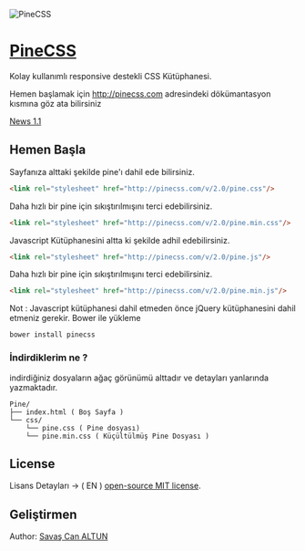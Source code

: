![PineCSS](http://pinecss.com/images/pinenew.png "PineCSS Logo")
# [PineCSS](http://pinecss.com)
Kolay kullanımlı responsive destekli CSS Kütüphanesi.

Hemen başlamak için <http://pinecss.com> adresindeki dökümantasyon kısmına göz ata bilirsiniz

[News 1.1](https://github.com/PineCSS/pine/blob/master/news.md)

## Hemen Başla
Sayfanıza alttaki şekilde pine'ı dahil ede bilirsiniz.
``` html
<link rel="stylesheet" href="http://pinecss.com/v/2.0/pine.css"/>
```
Daha hızlı bir pine için sıkıştırılmışını terci edebilirsiniz.
``` html
<link rel="stylesheet" href="http://pinecss.com/v/2.0/pine.min.css"/>
```

Javascript Kütüphanesini altta ki şekilde adhil edebilirsiniz.
``` html
<link rel="stylesheet" href="http://pinecss.com/v/2.0/pine.js"/>
```
Daha hızlı bir pine için sıkıştırılmışını terci edebilirsiniz.
``` html
<link rel="stylesheet" href="http://pinecss.com/v/2.0/pine.min.js"/>
```
Not : Javascript kütüphanesi dahil etmeden önce jQuery kütüphanesini dahil etmeniz gerekir.
Bower ile yükleme
```
bower install pinecss
```

### İndirdiklerim ne ?
indirdiğiniz dosyaların ağaç görünümü alttadır ve detayları yanlarında yazmaktadır.
```
Pine/
├── index.html ( Boş Sayfa )
└── css/
    └── pine.css ( Pine dosyası)
    └── pine.min.css ( Küçültülmüş Pine Dosyası )
```
## License
Lisans Detayları -> ( EN )  [open-source MIT license](https://github.com/PineCSS/pine/blob/master/LICENSE).

## Geliştirmen
Author: [Savaş Can ALTUN](http://savascanaltun.com.tr)
